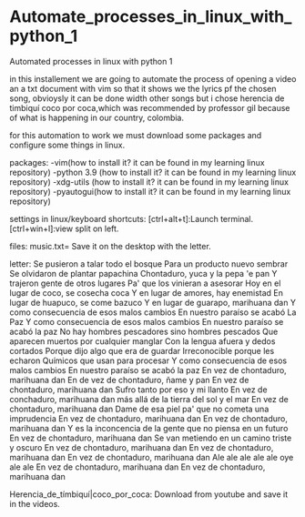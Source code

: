 # Automate_processes_in_linux_with_python_1
Automated processes in linux with python 1

in this installement we are going to automate the process of opening a video an a txt document with vim so that it shows we the lyrics pf the chosen song, obvioysly it can be done width other songs but i chose herencia de timbiquí coco por coca,which was recommended by professor gil because of what is happening in our country, colombia.

for this automation to work we must download some packages and configure some things in linux. 

packages:
-vim(how to install it? it can be found in my learning linux repository)
-python 3.9 (how to install it? it can be found in my learning linux repository)
-xdg-utils (how to install it? it can be found in my learning linux repository)
-pyautogui(how to install it? it can be found in my learning linux repository)

settings in linux/keyboard shortcuts:
[ctrl+alt+t]:Launch terminal.
[ctrl+win+l]:view split on left.

files:
music.txt= Save it on the desktop with the letter.

letter:
Se pusieron a talar todo el bosque
Para un producto nuevo sembrar
Se olvidaron de plantar papachina
Chontaduro, yuca y la pepa 'e pan
Y trajeron gente de otros lugares
Pa' que los vinieran a asesorar
Hoy en el lugar de coco, se cosecha coca
Y en lugar de amores, hay enemistad
En lugar de huapuco, se come bazuco
Y en lugar de guarapo, marihuana dan
Y como consecuencia de esos malos cambios
En nuestro paraíso se acabó La Paz
Y como consecuencia de esos malos cambios
En nuestro paraíso se acabó la paz
No hay hombres pescadores
sino hombres pescados
Que aparecen muertos por cualquier manglar
Con la lengua afuera y dedos cortados
Porque dijo algo que era de guardar
Irreconocible porque les echaron
Químicos que usan para procesar
Y como consecuencia de esos malos cambios
En nuestro paraíso se acabó la paz
En vez de chontaduro, marihuana dan
En de vez de chontaduro, ñame y pan
En vez de chontaduro, marihuana dan
Sufro tanto por eso y mi llanto
En vez de conchaduro, marihuana dan
más allá de la tierra del sol y el mar
En vez de chontaduro, marihuana dan
Dame de esa piel pa' que no cometa una imprudencia
En vez de chontaduro, marihuana dan
En vez de chontaduro, marihuana dan
Y es la inconcencia de la gente que no piensa en un futuro
En vez de chontaduro, marihuana dan
Se van metiendo en un camino triste y oscuro
En vez de chontaduro, marihuana dan
En vez de chontaduro, marihuana dan
En vez de chontaduro, marihuana dan
Ale ale ale ale ale oye ale ale
En vez de chontaduro, marihuana dan
En vez de chontaduro, marihuana dan

Herencia_de_tímbiquí|coco_por_coca: Download from youtube and save it in the videos.


